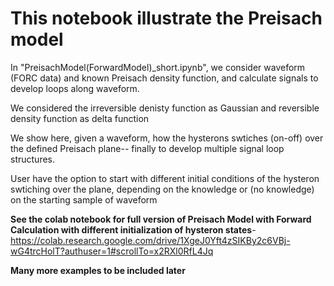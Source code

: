 # This notebook illustrate the Preisach model

In "PreisachModel(ForwardModel)_short.ipynb", we consider waveform (FORC data) and known Preisach density function, and calculate signals to develop loops along waveform.

We considered the irreversible denisty function as Gaussian and reversible density function as delta function

We show here, given a waveform, how the hysterons swtiches (on-off) over the defined Preisach plane-- finally to develop multiple signal loop structures.

User have the option to start with different initial conditions of the hysteron swtiching over the plane, depending on the knowledge or (no knowledge) on the starting sample of waveform

**See the colab notebook for full version of Preisach Model with Forward Calculation with different initialization of hysteron states**- https://colab.research.google.com/drive/1XgeJ0Yft4zSIKBy2c6VBj-wG4trcHolT?authuser=1#scrollTo=x2RXl0RfL4Jq

**Many more examples to be included later**
